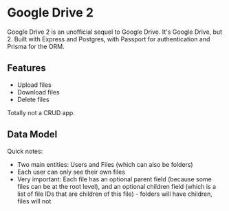 # Google Drive 2

Google Drive 2 is an unofficial sequel to Google Drive. It's Google Drive, but 2. Built with Express and Postgres, with Passport for authentication and Prisma for the ORM.

## Features

- Upload files
- Download files
- Delete files

Totally not a CRUD app.

## Data Model

Quick notes:

- Two main entities: Users and Files (which can also be folders)
- Each user can only see their own files
- Very important: Each file has an optional parent field (because some files can be at the root level), and an optional children field (which is a list of file IDs that are children of this file) - folders will have children, files will not
